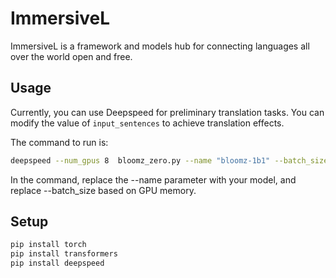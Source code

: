 # ImmersiveL
ImmersiveL is a framework and models hub for connecting languages all over the world open and free.

## Usage

Currently, you can use Deepspeed for preliminary translation tasks. You can modify the value of `input_sentences` to achieve translation effects.

The command to run is: 

```bash
deepspeed --num_gpus 8  bloomz_zero.py --name "bloomz-1b1" --batch_size 2
```

In the command, replace the --name parameter with your model, and replace --batch_size based on GPU memory.


## Setup
```bash
pip install torch
pip install transformers
pip install deepspeed
```
